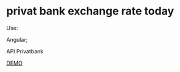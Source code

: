 # privat bank exchange rate today

Use:

Angular;

API Privatbank

[DEMO](https://feliciter.github.io/pbexchangeratetoday/) 



